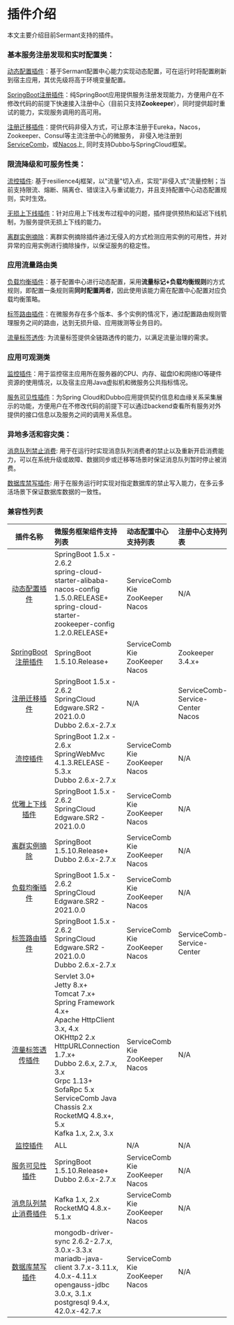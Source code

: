 # 插件介绍

本文主要介绍目前Sermant支持的插件。

### 基本服务注册发现和实时配置类：

[动态配置插件](./dynamic-config.md)：基于Sermant配置中心能力实现动态配置，可在运行时将配置刷新到宿主应用，其优先级将高于环境变量配置。

[SpringBoot注册插件](./springboot-registry.md)：纯SpringBoot应用提供服务注册发现能力，方便用户在不修改代码的前提下快速接入注册中心（目前只支持**Zookeeper**），同时提供超时重试的能力，实现服务调用的高可用。

[注册迁移插件](./register-migration.md)：提供代码非侵入方式，可让原本注册于Eureka，Nacos，Zookeeper、Consul等主流注册中心的微服务， 非侵入地注册到[ServiceComb](https://github.com/apache/servicecomb-service-center)，或[Nacos](https://nacos.io/)上, 同时支持Dubbo与SpringCloud框架。

### 限流降级和可服务性类：

[流控插件](./flowcontrol.md): 基于resilience4j框架，以"流量"切入点，实现"非侵入式"流量控制；当前支持限流、熔断、隔离仓、错误注入与重试能力，并且支持配置中心动态配置规则，实时生效。

[无损上下线插件](./graceful.md)：针对应用上下线发布过程中的问题，插件提供预热和延迟下线机制，为服务提供无损上下线的能力。

[离群实例摘除](./removal.md)：离群实例摘除插件通过无侵入的方式检测应用实例的可用性，并对异常的应用实例进行摘除操作，以保证服务的稳定性。

### 应用流量路由类

[负载均衡插件](./loadbalancer.md)：基于配置中心进行动态配置，采用**流量标记+负载均衡规则**的方式规则，即配置一条规则需**同时配置两者**，因此使用该能力需在配置中心配置对应负载均衡策略。

[标签路由插件](./router.md)：在微服务存在多个版本、多个实例的情况下，通过配置路由规则管理服务之间的路由，达到无损升级、应用拨测等业务目的。

[流量标签透传](./tag-transmission.md): 为流量标签提供全链路透传的能力，以满足流量治理的需求。

### 应用可观测类

[监控插件](./monitor.md)：用于监控宿主应用所在服务器的CPU、内存、磁盘IO和网络IO等硬件资源的使用情况，以及宿主应用Java虚拟机和微服务公共指标情况。

[服务可见性插件](./visibility.md)：为Spring Cloud和Dubbo应用提供契约信息和血缘关系采集展示的功能，方便用户在不修改代码的前提下可以通过backend查看所有服务对外提供的接口信息以及服务之间的调用关系信息。

### 异地多活和容灾类：

[消息队列禁止消费](./mq-consume-prohibition.md): 用于在运行时实现消息队列消费者的禁止以及重新开启消费能力，可以在系统升级或故障、数据同步或迁移等场景时保证消息队列暂时停止被消费。

[数据库禁写插件](./database-write-prohibition.md): 用于在服务运行时实现对指定数据库的禁止写入能力，在多云多活场景下保证数据库数据的一致性。

### 兼容性列表

|                    插件名称                     | 微服务框架组件支持列表                                                                                                                                  | 动态配置中心支持列表                      | 注册中心支持列表                   |
|:-------------------------------------------:|:---------------------------------------------------------------------------------------------------------------------------------------------|:------------------------------|:---------------------------|
|        [动态配置插件](./dynamic-config.md)        | SpringBoot 1.5.x - 2.6.2<br>spring-cloud-starter-alibaba-nacos-config 1.5.0.RELEASE+<br>spring-cloud-starter-zookeeper-config 1.2.0.RELEASE+ | ServiceComb Kie<br/>ZooKeeper<br/>Nacos | N/A     |
| [SpringBoot注册插件](./springboot-registry.md) | SpringBoot 1.5.10.Release+                                                                                                                   | ServiceComb Kie<br/>ZooKeeper<br/>Nacos | Zookeeper 3.4.x+           |
|        [注册迁移插件](./register-migration.md)        | SpringBoot 1.5.x - 2.6.2 <br> SpringCloud Edgware.SR2 - 2021.0.0<br>Dubbo 2.6.x-2.7.x                                                        | N/A                           | ServiceComb-Service-Center<br/>Nacos |
|          [流控插件](./flowcontrol.md)           | SpringBoot 1.2.x - 2.6.x <br> SpringWebMvc 4.1.3.RELEASE - 5.3.x<br>Dubbo 2.6.x-2.7.x                                                        | ServiceComb Kie<br/>ZooKeeper<br/>Nacos  | N/A     |
|          [优雅上下线插件](./graceful.md)           | SpringBoot 1.5.x - 2.6.2 <br/> SpringCloud Edgware.SR2 - 2021.0.0                                                                            | ServiceComb Kie<br/>ZooKeeper<br/>Nacos | N/A    |该功能基于SpringCloud默认负载均衡实现，若实现自定义负载均衡，该能力将失效|
|         [离群实例摘除](./visibility.md)          | SpringBoot 1.5.10.Release+<br>Dubbo 2.6.x-2.7.x                                                                                            | ServiceComb Kie<br/>ZooKeeper<br/>Nacos  | N/A                        |
|         [负载均衡插件](./loadbalancer.md)         | SpringBoot 1.5.x - 2.6.2 <br/> SpringCloud Edgware.SR2 - 2021.0.0                                                                            | ServiceComb Kie<br/>ZooKeeper<br/>Nacos | N/A      |
|            [标签路由插件](./router.md)            | SpringBoot 1.5.x - 2.6.2 <br/>SpringCloud Edgware.SR2 - 2021.0.0<br/>Dubbo 2.6.x-2.7.x                                                       | ServiceComb Kie<br/>ZooKeeper<br/>Nacos            | ServiceComb-Service-Center |不支持异步调用<br>不支持混合框架（Dubbo调SpringCloud或者SpringCloud调Dubbo）做路由|
|         [流量标签透传插件](./tag-transmission.md)  | Servlet 3.0+<br>Jetty 8.x+<br>Tomcat 7.x+<br>Spring Framework 4.x+<br>Apache HttpClient 3.x, 4.x<br>OKHttp2 2.x<br/>HttpURLConnection 1.7.x+<br/>Dubbo 2.6.x, 2.7.x, 3.x<br/>Grpc 1.13+<br/>SofaRpc 5.x<br/>ServiceComb Java Chassis 2.x<br/>RocketMQ 4.8.x+, 5.x<br/>Kafka 1.x, 2.x, 3.x| ServiceComb Kie<br/>ZooKeeper<br/>Nacos  | N/A                        |
|            [监控插件](./monitor.md)             | ALL                                                                                                                                          | N/A                           | N/A       |
|         [服务可见性插件](./visibility.md)          | SpringBoot 1.5.10.Release+<br>Dubbo 2.6.x-2.7.x                                                                                            | ServiceComb Kie<br/>ZooKeeper<br/>Nacos  | N/A                        |
|         [消息队列禁止消费插件](./mq-consume-prohibition.md)          | Kafka 1.x, 2.x<br>RocketMQ 4.8.x-5.1.x                                                                                | ServiceComb Kie<br/>ZooKeeper<br/>Nacos  | N/A                        |
|         [数据库禁写插件](./database-write-prohibition.md)          | mongodb-driver-sync 2.6.2-2.7.x, 3.0.x-3.3.x<br>mariadb-java-client 3.7.x-3.11.x, 4.0.x-4.11.x<br/>opengauss-jdbc 3.0.x, 3.1.x<br/>postgresql 9.4.x, 42.0.x-42.7.x  | ServiceComb Kie<br/>ZooKeeper<br/>Nacos  | N/A                        |

